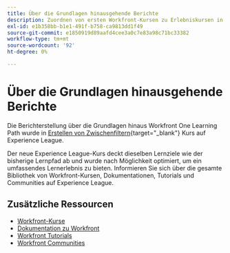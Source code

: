 ```yaml
---
title: Über die Grundlagen hinausgehende Berichte
description: Zuordnen von ersten Workfront-Kursen zu Erlebniskursen in Liga-Kursen
exl-id: e1b358bb-b1e1-491f-b758-ca9813dd1f49
source-git-commit: e1850919d89aafd4cee3a0c7e83a98c71bc33382
workflow-type: tm+mt
source-wordcount: '92'
ht-degree: 0%

---
```


# Über die Grundlagen hinausgehende Berichte

Die Berichterstellung über die Grundlagen hinaus Workfront One Learning Path wurde in [Erstellen von Zwischenfiltern](https://experienceleague.adobe.com/?recommended=Workfront-U-1-2022.2.reporting){target="_blank"} Kurs auf Experience League.

Der neue Experience League-Kurs deckt dieselben Lernziele wie der bisherige Lernpfad ab und wurde nach Möglichkeit optimiert, um ein umfassendes Lernerlebnis zu bieten.  Informieren Sie sich über die gesamte Bibliothek von Workfront-Kursen, Dokumentationen, Tutorials und Communities auf Experience League.

## Zusätzliche Ressourcen

* [Workfront-Kurse](https://experienceleague.adobe.com/?lang=en&amp;Solution=Workfront#courses)
* [Dokumentation zu Workfront](https://experienceleague.adobe.com/docs/workfront.html)
* [Workfront Tutorials](https://experienceleague.adobe.com/docs/workfront-learn/tutorials-workfront/home.html)
* [Workfront Communities](https://experienceleaguecommunities.adobe.com/t5/workfront/ct-p/workfront)
